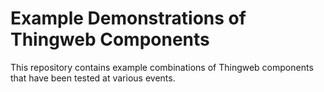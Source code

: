 # Example Demonstrations of Thingweb Components

This repository contains example combinations of Thingweb components that have been tested at various events.
